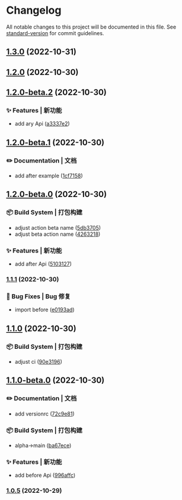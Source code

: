 # Changelog

All notable changes to this project will be documented in this file. See [standard-version](https://github.com/conventional-changelog/standard-version) for commit guidelines.

## [1.3.0](https://github.com/gong9/poor-utils/compare/v1.2.0...v1.3.0) (2022-10-31)

## [1.2.0](https://github.com/gong9/poor-utils/compare/v1.2.0-beta.2...v1.2.0) (2022-10-30)

## [1.2.0-beta.2](https://github.com/gong9/poor-utils/compare/v1.2.0-beta.1...v1.2.0-beta.2) (2022-10-30)


### ✨ Features | 新功能

* add ary Api ([a3337e2](https://github.com/gong9/poor-utils/commit/a3337e2599cd4888f14b707706c3ce6dfc4635af))

## [1.2.0-beta.1](https://github.com/gong9/poor-utils/compare/v1.2.0-beta.0...v1.2.0-beta.1) (2022-10-30)


### ✏️ Documentation | 文档

* add after example ([1cf7158](https://github.com/gong9/poor-utils/commit/1cf71588bc49f0a04beafa2ba4d020ac5fdb0f49))

## [1.2.0-beta.0](https://github.com/gong9/poor-utils/compare/v1.1.1...v1.2.0-beta.0) (2022-10-30)


### 📦‍ Build System | 打包构建

* adjust action beta name ([5db3705](https://github.com/gong9/poor-utils/commit/5db3705d872a4f59a697e8128652ae1b07e77111))
* adjust beta action name ([4263218](https://github.com/gong9/poor-utils/commit/4263218e7fd046734db374c7c5bd08a35b326b90))


### ✨ Features | 新功能

* add after Api ([5103127](https://github.com/gong9/poor-utils/commit/510312701b93a667665be5f37d809e718a169049))

### [1.1.1](https://github.com/gong9/poor-utils/compare/v1.1.0...v1.1.1) (2022-10-30)


### 🐛 Bug Fixes | Bug 修复

* import before ([e0193ad](https://github.com/gong9/poor-utils/commit/e0193ad8b0a1dc871ba0e9672f6fdc010504dc97))

## [1.1.0](https://github.com/gong9/poor-utils/compare/v1.1.0-beta.0...v1.1.0) (2022-10-30)


### 📦‍ Build System | 打包构建

* adjust ci ([90e3196](https://github.com/gong9/poor-utils/commit/90e3196aa23faea46cc8a288d2762398f802dd04))

## [1.1.0-beta.0](https://github.com/gong9/poor-utils/compare/v1.0.5...v1.1.0-beta.0) (2022-10-30)


### ✏️ Documentation | 文档

* add versionrc ([72c9e81](https://github.com/gong9/poor-utils/commit/72c9e812c8e4204e251ff51d7b6e800c99637e1f))


### 📦‍ Build System | 打包构建

* alpha->main ([ba67ece](https://github.com/gong9/poor-utils/commit/ba67ece8451a40ae8d96452c5f46665ab3bc0ec7))


### ✨ Features | 新功能

* add before Api ([996affc](https://github.com/gong9/poor-utils/commit/996affcb629c22f0730b26142df48f9b35929212))

### [1.0.5](https://github.com/gong9/poor-utils/compare/v1.0.5-beta.0...v1.0.5) (2022-10-29)
